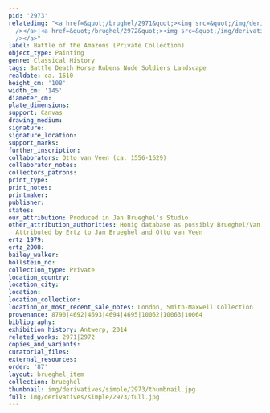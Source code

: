 ```yaml
---
pid: '2973'
relatedimg: "<a href=&quot;/brughel/2971&quot;><img src=&quot;/img/derivatives/simple/2971/thumbnail.jpg&quot;
  /></a>|<a href=&quot;/brughel/2972&quot;><img src=&quot;/img/derivatives/simple/2972/thumbnail.jpg&quot;
  /></a>"
label: Battle of the Amazons (Private Collection)
object_type: Painting
genre: Classical History
tags: Battle Death Horse Rubens Nude Soldiers Landscape
realdate: ca. 1610
height_cm: '108'
width_cm: '145'
diameter_cm: 
plate_dimensions: 
support: Canvas
drawing_medium: 
signature: 
signature_location: 
support_marks: 
further_inscription: 
collaborators: Otto van Veen (ca. 1556-1629)
collaborator_notes: 
collectors_patrons: 
print_type: 
print_notes: 
printmaker: 
publisher: 
states: 
our_attribution: Produced in Jan Brueghel's Studio
other_attribution_authorities: Honig database as possibly Brueghel/Van Veen studios,
  Attributed by Ertz to Jan Brueghel and Otto van Veen
ertz_1979: 
ertz_2008: 
bailey_walker: 
hollstein_no: 
collection_type: Private
location_country: 
location_city: 
location: 
location_collection: 
location_or_most_recent_sale_notes: London, Smith-Maxwell Collection
provenance: 8790|4692|4693|4694|4695|10062|10063|10064
bibliography: 
exhibition_history: Antwerp, 2014
related_works: 2971|2972
copies_and_variants: 
curatorial_files: 
external_resources: 
order: '87'
layout: brueghel_item
collection: brueghel
thumbnail: img/derivatives/simple/2973/thumbnail.jpg
full: img/derivatives/simple/2973/full.jpg
---
```

